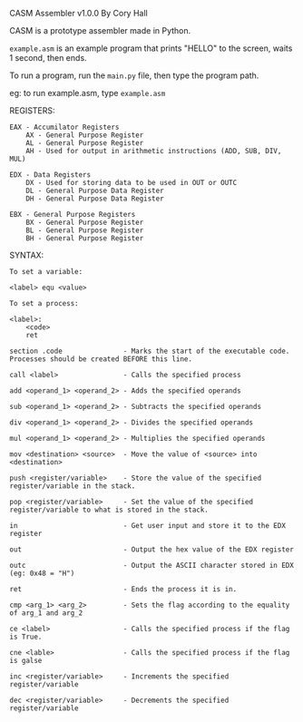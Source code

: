 CASM Assembler v1.0.0 By Cory Hall

CASM is a prototype assembler made in Python.

`example.asm` is an example program that prints "HELLO" to the screen, waits 1 second, then ends.

To run a program, run the `main.py` file, then type the program path.

eg: to run example.asm, type `example.asm`

REGISTERS:
    
    EAX - Accumilator Registers
        AX - General Purpose Register
        AL - General Purpose Register
        AH - Used for output in arithmetic instructions (ADD, SUB, DIV, MUL)

    EDX - Data Registers
        DX - Used for storing data to be used in OUT or OUTC
        DL - General Purpose Data Register
        DH - General Purpose Data Register

    EBX - General Purpose Registers
        BX - General Purpose Register
        BL - General Purpose Register
        BH - General Purpose Register

SYNTAX:
    
    To set a variable:

    <label> equ <value>

    To set a process: 
    
    <label>:
        <code>
        ret

    section .code               - Marks the start of the executable code. Processes should be created BEFORE this line.
    
    call <label>                - Calls the specified process

    add <operand_1> <operand_2> - Adds the specified operands

    sub <operand_1> <operand_2> - Subtracts the specified operands

    div <operand_1> <operand_2> - Divides the specified operands

    mul <operand_1> <operand_2> - Multiplies the specified operands

    mov <destination> <source>  - Move the value of <source> into <destination>

    push <register/variable>    - Store the value of the specified register/variable in the stack.

    pop <register/variable>     - Set the value of the specified register/variable to what is stored in the stack.

    in                          - Get user input and store it to the EDX register

    out                         - Output the hex value of the EDX register

    outc                        - Output the ASCII character stored in EDX (eg: 0x48 = "H")

    ret                         - Ends the process it is in.
    
    cmp <arg_1> <arg_2>         - Sets the flag according to the equality of arg_1 and arg_2
    
    ce <label>                  - Calls the specified process if the flag is True.
    
    cne <lable>                 - Calls the specified process if the flag is galse
    
    inc <register/variable>     - Increments the specified register/variable
    
    dec <register/variable>     - Decrements the specified register/variable
